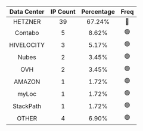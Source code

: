 | Data Center | IP Count | Percentage | Freq |
|:------------:|:--------:|:-----------:|:-----:|
| HETZNER | 39 | 67.24% | 🔴 |
| Contabo | 5 | 8.62% | 🟢 |
| HIVELOCITY | 3 | 5.17% | 🟢 |
| Nubes | 2 | 3.45% | 🟢 |
| OVH | 2 | 3.45% | 🟢 |
| AMAZON | 1 | 1.72% | 🟢 |
| myLoc | 1 | 1.72% | 🟢 |
| StackPath | 1 | 1.72% | 🟢 |
| OTHER | 4 | 6.90% | 🟢 |